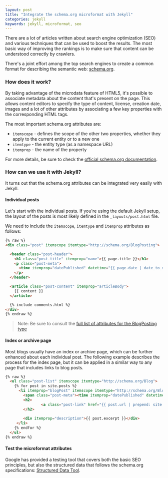 ```yaml
---
layout: post
title: "Integrate the schema.org microformat with Jekyll"
categories: jekyll
keywords: jekyll, microformat, seo
---
```


There are a lot of articles written about search engine optimization (SEO) and
various techniques that can be used to boost the results. The most basic way of
improving the rankings is to make sure that content can be understood correctly
by crawlers.

<!-- more -->

There's a joint effort among the top search engines to create a common format
for describing the semantic web: [schema.org](http://schema.org).

### How does it work?
By taking advantage of the microdata feature of HTML5, it's possible to
associate metadata about the content that's present on the page. This allows
content editors to specify the type of content, license, creation
date, images and a lot of other attributes by associating a few key properties
with the corresponding HTML tags.

The most important schema.org attributes are:

 * `itemscope` - defines the scope of the other two properties, whether they apply
   to the current entity or to a new one
 * `itemtype` - the entity type (as a namespace URL) 
 * `itemprop` - the name of the property

For more details, be sure to check the [official schema.org documentation](https://schema.org/docs/gs.html#microdata_embedded).

### How can we use it with Jekyll?
It turns out that the schema.org attributes can be integrated very easily with
Jekyll.

#### Individual posts
Let's start with the individual posts. If you're using the default Jekyll setup,
the layout of the posts is most likely defined in the `_layouts/post.html` file.

We need to include the `itemscope`, `itemtype` and `itemprop` attributes as
follows:

``` html
{% raw %}
<div class="post" itemscope itemtype="http://schema.org/BlogPosting">

  <header class="post-header">
    <h1 class="post-title" itemprop="name">{{ page.title }}</h1>
    <p class="post-meta">
      <time itemprop="datePublished" datetime="{{ page.date | date_to_xmlschema }}">{{ page.date | date: "%b %-d, %Y" }}</time>
    </p>
  </header>

  <article class="post-content" itemprop="articleBody">
    {{ content }}
  </article>

  {% include comments.html %}
</div>
{% endraw %}
```

> Note: Be sure to consult the [full list of attributes for the BlogPosting type](https://schema.org/BlogPosting)

#### Index or archive page
Most blogs usually have an index or archive page, which can be further enhanced
about each individual post. The following example describes the process for the
index page, but it can be applied in a similar way to any page that includes
links to blog posts.

``` html
{% raw %}
  <ul class="post-list" itemscope itemtype="http://schema.org/Blog">
    {% for post in site.posts %}
      <li itemprop="blogPost" itemscope itemtype="http://schema.org/BlogPosting">
        <span class="post-meta"><time itemprop="datePublished" datetime="{{ post.date | date_to_xmlschema }}">{{ post.date | date: "%b %-d, %Y" }}</time></span>
        <h2>
                <a class="post-link" href="{{ post.url | prepend: site.baseurl }}" itemprop="url"><span itemprop="name">{{ post.title }}</span></a>
        </h2>
        
        <div itemprop="description">{{ post.excerpt }}</div>
     </li>
    {% endfor %}
  </ul> 
{% endraw %}
```

#### Test the microformat attributes
Google has provided a testing tool that covers both the basic SEO principles,
but also the structured data that follows the schema.org specifications:
[Structured Data Tool](https://developers.google.com/structured-data/testing-tool/).


